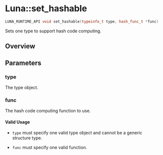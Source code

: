 # Luna::set_hashable

```c++
LUNA_RUNTIME_API void set_hashable(typeinfo_t type, hash_func_t *func)
```

Sets one type to support hash code computing. 

## Overview


## Parameters
### type
The type object. 

### func
The hash code computing function to use. 

#### Valid Usage
* `type` must specify one valid type object and cannot be a generic structure type.

* `func` must specify one valid function. 

